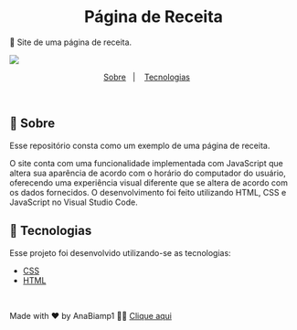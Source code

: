 <h1 align="center">
 Página de Receita
</h1>

🥘 Site de uma página de receita.

![](https://github.com/user-attachments/assets/5049e61b-f268-43ed-a467-54660f4fd83c)

<p align="center">
  <a href="#page_with_curl-about">Sobre</a>&nbsp;&nbsp;&nbsp;|&nbsp;&nbsp;&nbsp;
  <a href="#hammer-technologies">Tecnologias</a>&nbsp;&nbsp;&nbsp;&nbsp;&nbsp;&nbsp;

</p>

</br>

## :page_with_curl: Sobre

Esse repositório consta como um exemplo de uma página de receita.

O site conta com uma funcionalidade implementada com JavaScript que altera sua aparência de acordo com o horário do computador do usuário, oferecendo uma experiência visual diferente que se altera de acordo com os dados fornecidos. O desenvolvimento foi feito utilizando HTML, CSS e JavaScript no Visual Studio Code.

## :hammer: Tecnologias

Esse projeto foi desenvolvido utilizando-se as tecnologias:

- [CSS](https://developer.mozilla.org/pt-BR/docs/Web/CSS/Reference)
- [HTML](https://developer.mozilla.org/pt-BR/docs/Learn_web_development/Getting_started/Your_first_website/Creating_the_content)


</br>

Made with ❤️ by AnaBiamp1 👋🏻 [Clique aqui ](https://github.com/Anabiamp1)
